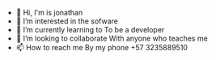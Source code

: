 - 👋 Hi, I'm is jonathan
- 👀 I’m interested in the sofware
- 🌱 I’m currently learning  to  To be a developer 
- 💞️ I’m looking to collaborate With anyone who teaches me
- 📫 How to reach me By my phone  +57 3235889510

<!---
reus02/reus02 is a ✨ special ✨ repository because its `README.md` (this file) appears on your GitHub profile.
You can click the Preview link to take a look at your changes.
--->
